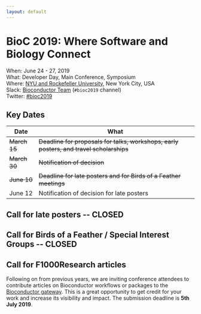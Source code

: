 ```yaml
---
layout: default
---
```

# BioC 2019: Where Software and Biology Connect

When: June 24 - 27, 2019<br />
What: Developer Day, Main Conference, Symposium<br />
Where: [NYU and Rockefeller University][venue], New York City, USA<br />
Slack: [Bioconductor Team][] (`#bioc2019` channel)<br />
Twitter: [#bioc2019][tweet]<br />

[tweet]: https://twitter.com/hashtag/bioc2019?f=tweets
[venue]: ./travel-accommodations
[Bioconductor Team]: https://bioc-community.herokuapp.com/

## Key Dates

| Date     | What |
| -------- | -------------------------------------- |
| ~~March 15~~ | ~~Deadline for proposals for talks, workshops, early posters, and travel scholarships~~ |
| ~~March 30~~ |~~Notification of decision~~ |
| ~~June 10~~  | ~~Deadline for late posters and for Birds of a Feather meetings~~ |
| June 12  | Notification of decision for late posters |

## Call for late posters -- CLOSED

## Call for Birds of a Feather / Special Interest Groups -- CLOSED

## Call for F1000Research articles 

Following on from previous years, we are inviting conference attendees to 
contribute articles on Bioconductor workflows or packages to the [Bioconductor 
gateway]. This is a great opportunity to get credit for your work and increase 
its visibility and impact. The submission deadline is **5th July 2019**.

[Bioconductor gateway]: https://f1000research.com/gateways/bioconductor/about-this-gateway


